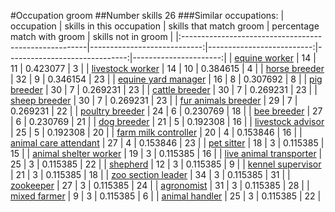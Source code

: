 #Occupation groom
##Number skills 26
###Similar occupations:
| occupation                                            |   skills in this occupation |   skills that match groom |   percentage match with groom |   skills not in groom |
|:------------------------------------------------------|----------------------------:|--------------------------:|------------------------------:|----------------------:|
| [equine worker](equine_worker.md)                     |                          14 |                        11 |                      0.423077 |                     3 |
| [livestock worker](livestock_worker.md)               |                          14 |                        10 |                      0.384615 |                     4 |
| [horse breeder](horse_breeder.md)                     |                          32 |                         9 |                      0.346154 |                    23 |
| [equine yard manager](equine_yard_manager.md)         |                          16 |                         8 |                      0.307692 |                     8 |
| [pig breeder](pig_breeder.md)                         |                          30 |                         7 |                      0.269231 |                    23 |
| [cattle breeder](cattle_breeder.md)                   |                          30 |                         7 |                      0.269231 |                    23 |
| [sheep breeder](sheep_breeder.md)                     |                          30 |                         7 |                      0.269231 |                    23 |
| [fur animals breeder](fur_animals_breeder.md)         |                          29 |                         7 |                      0.269231 |                    22 |
| [poultry breeder](poultry_breeder.md)                 |                          24 |                         6 |                      0.230769 |                    18 |
| [bee breeder](bee_breeder.md)                         |                          27 |                         6 |                      0.230769 |                    21 |
| [dog breeder](dog_breeder.md)                         |                          21 |                         5 |                      0.192308 |                    16 |
| [livestock advisor](livestock_advisor.md)             |                          25 |                         5 |                      0.192308 |                    20 |
| [farm milk controller](farm_milk_controller.md)       |                          20 |                         4 |                      0.153846 |                    16 |
| [animal care attendant](animal_care_attendant.md)     |                          27 |                         4 |                      0.153846 |                    23 |
| [pet sitter](pet_sitter.md)                           |                          18 |                         3 |                      0.115385 |                    15 |
| [animal shelter worker](animal_shelter_worker.md)     |                          19 |                         3 |                      0.115385 |                    16 |
| [live animal transporter](live_animal_transporter.md) |                          25 |                         3 |                      0.115385 |                    22 |
| [shepherd](shepherd.md)                               |                          12 |                         3 |                      0.115385 |                     9 |
| [kennel supervisor](kennel_supervisor.md)             |                          21 |                         3 |                      0.115385 |                    18 |
| [zoo section leader](zoo_section_leader.md)           |                          34 |                         3 |                      0.115385 |                    31 |
| [zookeeper](zookeeper.md)                             |                          27 |                         3 |                      0.115385 |                    24 |
| [agronomist](agronomist.md)                           |                          31 |                         3 |                      0.115385 |                    28 |
| [mixed farmer](mixed_farmer.md)                       |                           9 |                         3 |                      0.115385 |                     6 |
| [animal handler](animal_handler.md)                   |                          25 |                         3 |                      0.115385 |                    22 |
